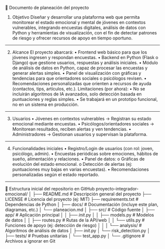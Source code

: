 📑 Documento de planeación del proyecto
1. Objetivo
Diseñar y desarrollar una plataforma web que permita monitorear el estado emocional y mental de jóvenes en contextos vulnerables, integrando encuestas digitales, análisis de datos con Python y herramientas de visualización, con el fin de detectar patrones de riesgo y ofrecer recursos de apoyo en tiempo oportuno.
________________________________________
2. Alcance
El proyecto abarcará:
•	Frontend web básico para que los jóvenes ingresen y respondan encuestas.
•	Backend en Python (Flask o Django) que gestione usuarios, respuestas y análisis iniciales.
•	Módulo de análisis de datos en Python, capaz de procesar las encuestas y generar alertas simples.
•	Panel de visualización con gráficas y tendencias para que orientadores sociales o psicólogos revisen.
•	Recomendaciones personalizadas que orienten a recursos de ayuda (contactos, tips, artículos, etc.).
Limitaciones (por ahora):
•	No se incluirán algoritmos de IA avanzados, solo detección basada en puntuaciones y reglas simples.
•	Se trabajará en un prototipo funcional, no en un sistema en producción.
________________________________________
3. Usuarios
•	Jóvenes en contextos vulnerables → Registran su estado emocional mediante encuestas.
•	Psicólogos/orientadores sociales → Monitorean resultados, reciben alertas y ven tendencias.
•	Administradores → Gestionan usuarios y supervisan la plataforma.
________________________________________
4. Funcionalidades iniciales
•	Registro/Login de usuarios (con rol: joven, psicólogo, admin).
•	Encuestas periódicas sobre emociones, hábitos de sueño, alimentación y relaciones.
•	Panel de datos:
o	Gráficas de evolución del estado emocional.
o	Detección de alertas (ej: puntuaciones muy bajas en varias encuestas).
•	Recomendaciones personalizadas según el estado reportado.
________________________________________
📂 Estructura inicial del repositorio en GitHub
proyecto-integrador-emocional/
│
├── README.md                 # Descripción general del proyecto
├── LICENSE                   # Licencia del proyecto (ej: MIT)
├── requirements.txt          # Dependencias de Python
│
├── docs/                     # Documentación (incluye este plan, diagramas, etc.)
│   └── planeacion.md
│
├── src/                      # Código fuente
│   ├── app/                  # Aplicación principal
│   │   ├── _init_.py
│   │   ├── models.py         # Modelos de datos
│   │   ├── routes.py         # Rutas de la API/web
│   │   └── utils.py          # Funciones de apoyo (ej: detección de riesgo)
│   │
│   └── analysis/             # Algoritmos de análisis de datos
│       ├── _init_.py
│       └── risk_detection.py
│
├── tests/                    # Pruebas unitarias
│   └── test_app.py
│
└── .gitignore                # Archivos a ignorar en Git